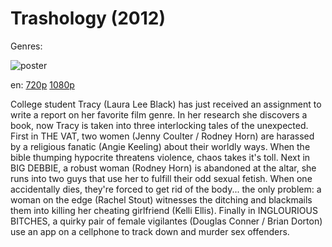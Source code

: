 # Trashology (2012)

Genres: 

![poster](http://image.tmdb.org/t/p/w500/6suoaM61rWa4G3uCkfnFjHLooDV.jpg)

en:
  [720p](magnet:?xt=urn:btih:8C9B5F2EFC77F65191ECF674EB5BC19AA019832E&tr=udp://glotorrents.pw:6969/announce&tr=udp://tracker.opentrackr.org:1337/announce&tr=udp://torrent.gresille.org:80/announce&tr=udp://tracker.openbittorrent.com:80&tr=udp://tracker.coppersurfer.tk:6969&tr=udp://tracker.leechers-paradise.org:6969&tr=udp://p4p.arenabg.ch:1337&tr=udp://tracker.internetwarriors.net:1337)
  [1080p](magnet:?xt=urn:btih:F9CFD1362058EA22A5F2BE6C60C5EF55DA3C3BC0&tr=udp://glotorrents.pw:6969/announce&tr=udp://tracker.opentrackr.org:1337/announce&tr=udp://torrent.gresille.org:80/announce&tr=udp://tracker.openbittorrent.com:80&tr=udp://tracker.coppersurfer.tk:6969&tr=udp://tracker.leechers-paradise.org:6969&tr=udp://p4p.arenabg.ch:1337&tr=udp://tracker.internetwarriors.net:1337)
  


College student Tracy (Laura Lee Black) has just received an assignment to write a report on her favorite film genre. In her research she discovers a book, now Tracy is taken into three interlocking tales of the unexpected. First in THE VAT, two women (Jenny Coulter / Rodney Horn) are harassed by a religious fanatic (Angie Keeling) about their worldly ways. When the bible thumping hypocrite threatens violence, chaos takes it's toll. Next in BIG DEBBIE, a robust woman (Rodney Horn) is abandoned at the altar, she runs into two guys that use her to fulfill their odd sexual fetish. When one accidentally dies, they're forced to get rid of the body... the only problem: a woman on the edge (Rachel Stout) witnesses the ditching and blackmails them into killing her cheating girlfriend (Kelli Ellis). Finally in INGLOURIOUS BITCHES, a quirky pair of female vigilantes (Douglas Conner / Brian Dorton) use an app on a cellphone to track down and murder sex offenders.